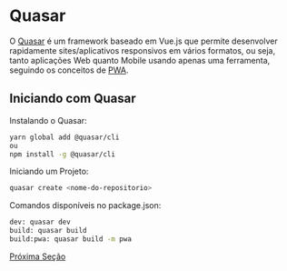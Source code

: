 # Quasar

O [Quasar](https://quasar.dev/) é um framework baseado em Vue.js que permite desenvolver rapidamente sites/aplicativos responsivos em vários formatos, ou seja, tanto aplicações Web quanto Mobile usando apenas uma ferramenta, seguindo os conceitos de [PWA](https://en.m.wikipedia.org/wiki/Progressive_web_application).

## Iniciando com Quasar

Instalando o Quasar:

```bash
yarn global add @quasar/cli
ou
npm install -g @quasar/cli
```

Iniciando um Projeto:

```bash
quasar create <nome-do-repositorio>
```

Comandos disponíveis no package.json:

```bash
dev: quasar dev
build: quasar build
build:pwa: quasar build -m pwa
```

[Próxima Seção](./6%20-%Vuepress.md)
